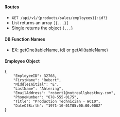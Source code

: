 #### Routes

- `GET /api/v1/{products/sales/employees}{:id?}`
- List returns an array `[{...}]`
- Single returns the object `{...}`

#### DB Function Names

- EX: getOne(tableName, id) or getAll(tableName)

#### Employee Object

```
{
    "EmployeeID": 32768,
    "FirstName": "Robert",
    "MiddleInitial": "E",
    "LastName": "Ahlering",
    "EmailAddress": "robert1@notreallybestbuy.com",
    "PhoneNumber": "678-555-0175",
    "Title": "Production Technician - WC10",
    "DateOfBirth": "1971-10-01T05:00:00.000Z"
}
```
